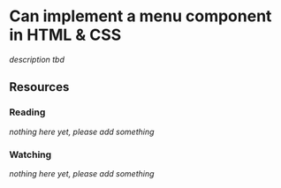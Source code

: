# Can implement a menu component in HTML & CSS

_description tbd_

## Resources

### Reading

_nothing here yet, please add something_

### Watching

_nothing here yet, please add something_
